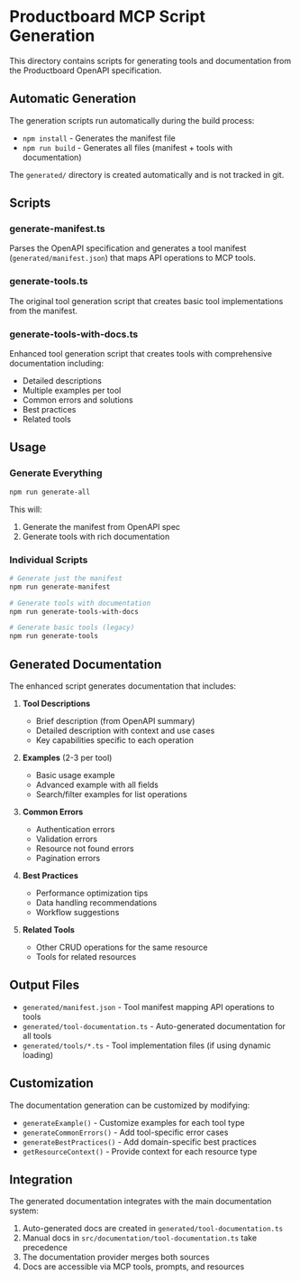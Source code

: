 # Productboard MCP Script Generation

This directory contains scripts for generating tools and documentation from the Productboard OpenAPI specification.

## Automatic Generation

The generation scripts run automatically during the build process:

- `npm install` - Generates the manifest file
- `npm run build` - Generates all files (manifest + tools with documentation)

The `generated/` directory is created automatically and is not tracked in git.

## Scripts

### generate-manifest.ts

Parses the OpenAPI specification and generates a tool manifest (`generated/manifest.json`) that maps API operations to MCP tools.

### generate-tools.ts

The original tool generation script that creates basic tool implementations from the manifest.

### generate-tools-with-docs.ts

Enhanced tool generation script that creates tools with comprehensive documentation including:

- Detailed descriptions
- Multiple examples per tool
- Common errors and solutions
- Best practices
- Related tools

## Usage

### Generate Everything

```bash
npm run generate-all
```

This will:

1. Generate the manifest from OpenAPI spec
2. Generate tools with rich documentation

### Individual Scripts

```bash
# Generate just the manifest
npm run generate-manifest

# Generate tools with documentation
npm run generate-tools-with-docs

# Generate basic tools (legacy)
npm run generate-tools
```

## Generated Documentation

The enhanced script generates documentation that includes:

1. **Tool Descriptions**
   - Brief description (from OpenAPI summary)
   - Detailed description with context and use cases
   - Key capabilities specific to each operation

2. **Examples** (2-3 per tool)
   - Basic usage example
   - Advanced example with all fields
   - Search/filter examples for list operations

3. **Common Errors**
   - Authentication errors
   - Validation errors
   - Resource not found errors
   - Pagination errors

4. **Best Practices**
   - Performance optimization tips
   - Data handling recommendations
   - Workflow suggestions

5. **Related Tools**
   - Other CRUD operations for the same resource
   - Tools for related resources

## Output Files

- `generated/manifest.json` - Tool manifest mapping API operations to tools
- `generated/tool-documentation.ts` - Auto-generated documentation for all tools
- `generated/tools/*.ts` - Tool implementation files (if using dynamic loading)

## Customization

The documentation generation can be customized by modifying:

- `generateExample()` - Customize examples for each tool type
- `generateCommonErrors()` - Add tool-specific error cases
- `generateBestPractices()` - Add domain-specific best practices
- `getResourceContext()` - Provide context for each resource type

## Integration

The generated documentation integrates with the main documentation system:

1. Auto-generated docs are created in `generated/tool-documentation.ts`
2. Manual docs in `src/documentation/tool-documentation.ts` take precedence
3. The documentation provider merges both sources
4. Docs are accessible via MCP tools, prompts, and resources
